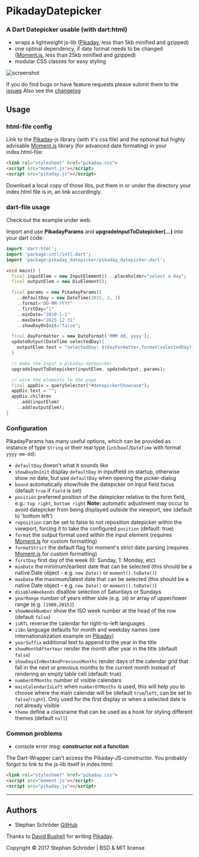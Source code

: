 PikadayDatepicker
========

### A Dart Datepicker usable (with dart:html)

* wraps a lightweight js-lib ([Pikaday], less than 5kb minified and gzipped)
* one optinal dependency, if date format needs to be changed ([Moment.js], less than 25kb minified and gzipped)
* modular CSS classes for easy styling

![screenshot]

If you do find bugs or have feature requests please submit them to the [issues]
Also see the [changelog](CHANGELOG.md)


## Usage

### html-file config

Link to the [Pikaday]-js library (with it's css file) and
the optional but highly advisable [Moment.js] library (for advanced date formating) in your index.html-file:

```html
<link rel="stylesheet" href="pikaday.css">
<script src="moment.js"></script>
<script src="pikaday.js"></script>
```

Download a local copy of those libs, put them in or under the directory your index.html file is in,
an link accordingly.

### dart-file usage

Check out the example under web.

Import and use **PikadayParams** and **upgradeInputToDatepicker(...)** into your dart code:

```dart
import 'dart:html';
import 'package:intl/intl.dart';
import 'package:pikaday_datepicker/pikaday_datepicker.dart';

void main() {
  final inputElem = new InputElement() ..placeholder="select a day";
  final outputElem = new DivElement();

  final params = new PikadayParams()
    ..defaultDay = new DateTime(2015, 2, 1)
    ..format="DD-MM-YYYY"
    ..firstDay="1"
    ..minDate="2010-1-1"
    ..maxDate="2025-12-31"
    ..showDayOnInit="false";

  final dayFormatter = new DateFormat('MMM dd, yyyy');
  updateOutput(DateTime selectedDay){
    outputElem.text = "selectedDay: ${dayFormatter.format(selectedDay)}";
  }

  // make the input a pikaday-datepicker
  upgradeInputToDatepicker(inputElem, updateOutput, params);

  // wire the elements to the page
  final appDiv = querySelector("#datepickerShowcase");
  appDiv.text = "";
  appDiv.children
    ..add(inputElem)
    ..add(outputElem);
}
```

### Configuration

PikadayParams has many useful options, which can be provided as instance of type `String` or their real type (`int`/`bool`/`DateTime` with format `yyyy-mm-dd`):
 - `defaultDay` doesn't what it sounds like
 - `showDayOnInit` display `defaultDay` in inputfield on startup, otherwise show no date, but use `defaultDay` when opening the picker-dialog
 - `bound` automatically show/hide the datepicker on input field focus (default `true` if `field` is set)
 - `position` preferred position of the datepicker relative to the form field, e.g.: `top right`, `bottom right` **Note:** automatic adjustment may occur to avoid datepicker from being displayed outside the viewport, see (default to 'bottom left')
 - `reposition` can be set to false to not reposition datepicker within the viewport, forcing it to take the configured `position` (default: true)
 - `format` the output format used within the input element (requires [Moment.js] for custom formatting)
 - `formatStrict` the default flag for moment's strict date parsing (requires [Moment.js] for custom formatting)
 - `firstDay` first day of the week (0: Sunday, 1: Monday, etc)
 - `minDate` the minimum/earliest date that can be selected (this should be a native Date object - e.g. `new Date()` or `moment().toDate()`)
 - `maxDate` the maximum/latest date that can be selected (this should be a native Date object - e.g. `new Date()` or `moment().toDate()`)
 - `disableWeekends` disallow selection of Saturdays or Sundays
 - `yearRange` number of years either side (e.g. `10`) or array of upper/lower range (e.g. `[1900,2015]`)
 - `showWeekNumber` show the ISO week number at the head of the row (default `false`)
 - `isRTL` reverse the calendar for right-to-left languages
 - `i18n` language defaults for month and weekday names (see internationalization example on [Pikaday])
 - `yearSuffix` additional text to append to the year in the title
 - `showMonthAfterYear` render the month after year in the title (default `false`)
 - `showDaysInNextAndPreviousMonths` render days of the calendar grid that fall in the next or previous months to the current month instead of rendering an empty table cell (default: true)
 - `numberOfMonths` number of visible calendars
 - `mainCalendarIsLeft` when `numberOfMonths` is used, this will help you to choose where the main calendar will be (default `true`/`left`, can be set to `false`/`right`). Only used for the first display or when a selected date is not already visible
 - `theme` define a classname that can be used as a hook for styling different themes (default `null`)
  
### Common problems

- console error msg: **constructor not a function**

The Dart-Wrapper can't access the Pikaday-JS-constructor.
You probably forgot to link to the js-lib itself in index.html:
```html
<link rel="stylesheet" href="pikaday.css">
<script src="moment.js"></script>
<script src="pikaday.js"></script>
```
* * *

## Authors

* Stephan Schröder [GitHub](https://github.com/simon-void)

Thanks to [David Bushell](https://github.com/dbushell) for writing [Pikaday].

Copyright © 2017 Stephan Schröder | BSD & MIT license

  [Pikaday]:     https://github.com/dbushell/Pikaday                              "Pikaday"
  [Moment.js]:   http://momentjs.com/                                             "moment.js"
  [screenshot]:  https://raw.github.com/dbushell/Pikaday/gh-pages/screenshot.png  "Screenshot"
  [issues]:      https://github.com/simon-void/pikaday_component/issues           "Issues"
  